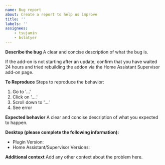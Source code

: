 ```yaml
---
name: Bug report
about: Create a report to help us improve
title: ''
labels: ''
assignees:
    - tsujamin
    - bslatyer
---
```


**Describe the bug**
A clear and concise description of what the bug is.

If the add-on is not starting after an update, confirm that you have waited 24 hours and tried rebuilding the addon via the Home Assistant Supervisor add-on page.

**To Reproduce**
Steps to reproduce the behavior:

1. Go to '...'
2. Click on '....'
3. Scroll down to '....'
4. See error

**Expected behavior**
A clear and concise description of what you expected to happen.

**Desktop (please complete the following information):**

- Plugin Version:
- Home Assistant/Supervisor Versions:

**Additional context**
Add any other context about the problem here.
